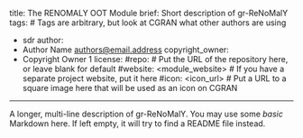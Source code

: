 title: The RENOMALY OOT Module
brief: Short description of gr-ReNoMalY
tags: # Tags are arbitrary, but look at CGRAN what other authors are using
  - sdr
author:
  - Author Name <authors@email.address>
copyright_owner:
  - Copyright Owner 1
license:
#repo: # Put the URL of the repository here, or leave blank for default
#website: <module_website> # If you have a separate project website, put it here
#icon: <icon_url> # Put a URL to a square image here that will be used as an icon on CGRAN
---
A longer, multi-line description of gr-ReNoMalY.
You may use some *basic* Markdown here.
If left empty, it will try to find a README file instead.
